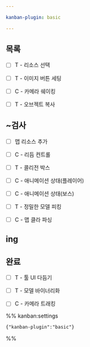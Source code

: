 ```yaml
---

kanban-plugin: basic

---
```


## 목록

- [ ] T - 리소스 선택
- [ ] T - 이미지 버튼 세팅
- [ ] C - 카메라 쉐이킹
- [ ] T - 오브젝트 복사


## ~검사

- [ ] 맵 리소스 추가
- [ ] C - 리듬 컨트롤
- [ ] T - 콜리전 박스
- [ ] C - 애니메이션 상태(플레이어)
- [ ] C - 애니메이션 상태(보스)
- [ ] T - 정밀한 모델 피킹
- [ ] C - 맵 클라 파싱


## ing



## 완료

- [ ] T - 툴 UI 다듬기
- [ ] T - 모델 바이너리화
- [ ] C - 카메라 트래킹




%% kanban:settings
```
{"kanban-plugin":"basic"}
```
%%